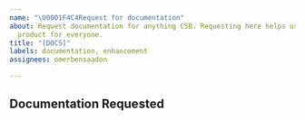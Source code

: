 ```yaml
---
name: "\U0001F4C4Request for documentation"
about: Request documentation for anything CSB. Requesting here helps us improve the
  product for everyone.
title: "[DOCS]"
labels: documentation, enhancement
assignees: omerbensaadon

---
```


## Documentation Requested 
<!-- The more specific you are here, the quicker we can get this written! -->
